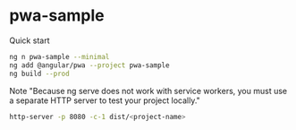# pwa-sample

Quick start
```bash
ng n pwa-sample --minimal
ng add @angular/pwa --project pwa-sample
ng build --prod
```

Note
"Because ng serve does not work with service workers, you must use a separate HTTP server to test your project locally."
```bash
http-server -p 8080 -c-1 dist/<project-name>
```
